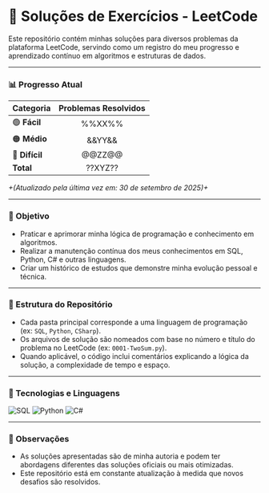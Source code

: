 # 🧩 Soluções de Exercícios - LeetCode

Este repositório contém minhas soluções para diversos problemas da plataforma LeetCode, servindo como um registro do meu progresso e aprendizado contínuo em algoritmos e estruturas de dados.

---

### 📊 Progresso Atual

| Categoria                                                                 | Problemas Resolvidos |
| :------------------------------------------------------------------------ | :------------------: |
| <g-emoji>🟢</g-emoji> **Fácil** |        %%XX%% |
| <g-emoji>🟠</g-emoji> **Médio** |        &&YY&& |
| <g-emoji>🔴</g-emoji> **Difícil** |        @@ZZ@@ |
| **Total** |      ??XYZ?? |

*+(Atualizado pela última vez em: 30 de setembro de 2025)+*

---

### 🎯 Objetivo

-   Praticar e aprimorar minha lógica de programação e conhecimento em algoritmos.
-   Realizar a manutenção contínua dos meus conhecimentos em SQL, Python, C# e outras linguagens.
-   Criar um histórico de estudos que demonstre minha evolução pessoal e técnica.

---

### 📂 Estrutura do Repositório

-   Cada pasta principal corresponde a uma linguagem de programação (ex: `SQL`, `Python`, `CSharp`).
-   Os arquivos de solução são nomeados com base no número e título do problema no LeetCode (ex: `0001-TwoSum.py`).
-   Quando aplicável, o código inclui comentários explicando a lógica da solução, a complexidade de tempo e espaço.

---

### 🚀 Tecnologias e Linguagens

![SQL](https://img.shields.io/badge/SQL-4479A1?style=for-the-badge&logo=mysql&logoColor=white)
![Python](https://img.shields.io/badge/Python-3776AB?style=for-the-badge&logo=python&logoColor=white)
![C#](https://img.shields.io/badge/C%23-239120?style=for-the-badge&logo=c-sharp&logoColor=white)

---

### 📝 Observações

-   As soluções apresentadas são de minha autoria e podem ter abordagens diferentes das soluções oficiais ou mais otimizadas.
-   Este repositório está em constante atualização à medida que novos desafios são resolvidos.
